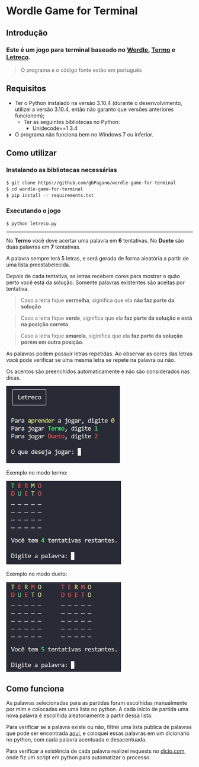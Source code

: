 # Wordle Game for Terminal
## Introdução
### Este é um jogo para terminal baseado no [Wordle][link-wordle], [Termo][link-termo] e [Letreco][link-letreco].
> O programa e o código fonte estão em português
## Requisitos
* Ter o Python instalado na versão 3.10.4 (durante o desenvolvimento, utilizei a versão 3.10.4, então não garanto que versões anteriores funcionem);
    * Ter as seguintes bibliotecas no Python:
        * Unidecode==1.3.4
* O programa não funciona bem no Windows 7 ou inferior.
## Como utilizar
### Instalando as bibliotecas necessárias
```bash
$ git clone https://github.com/gbPagano/wordle-game-for-terminal
$ cd wordle-game-for-terminal
$ pip install -r requirements.txt
```
### Executando o jogo
```bash
$ python letreco.py
```
---
No **Termo** você deve acertar uma palavra em **6** tentativas. No **Dueto** são duas palavras em **7** tentativas.

A palavra sempre terá 5 letras, e será gerada de forma aleatória a partir de uma lista preestabelecida.

Depois de cada tentativa, as letras recebem cores para mostrar o quão perto você está da solução.
Somente palavras existentes são aceitas por tentativa.

>Caso a letra fique **vermelha**, significa que ela **não faz parte da solução**.

>Caso a letra fique **verde**, significa que ela **faz parte da solução e está na posição correta**.

>Caso a letra fique **amarela**, siginifica que ela **faz parte da solução porém em outra posição**.

As palavras podem possuir letras repetidas.
Ao observar as cores das letras você pode verificar se uma mesma letra se repete na palavra ou não.

Os acentos são preenchidos automaticamente e não são considerados nas dicas.

![menu](./assets/menu.png)

Exemplo no modo termo:

![termo](./assets/termo.png)

Exemplo no modo dueto:

![dueto](./assets/dueto.png)
## Como funciona
As palavras selecionadas para as partidas foram escolhidas manualmente por mim e colocadas em uma lista no python. A cada início de partida uma nova palavra é escolhida aleatoriamente a partir dessa lista.

Para verificar se a palavra existe ou não, filtrei uma lista publica de palavras que pode ser encontrada [aqui][link-palavras], e coloquei essas palavras em um dicionário no python, com cada palavra acentuada e desacentuada.

Para verificar a existência de cada palavra realizei requests no [dicio.com][link-dicio], onde fiz um script em python para automatizar o processo.

[link-wordle]: https://www.nytimes.com/games/wordle/index.html
[link-termo]: https://term.ooo/
[link-letreco]: https://www.gabtoschi.com/letreco/
[link-palavras]: https://github.com/fserb/pt-br
[link-dicio]: https://www.dicio.com.br/